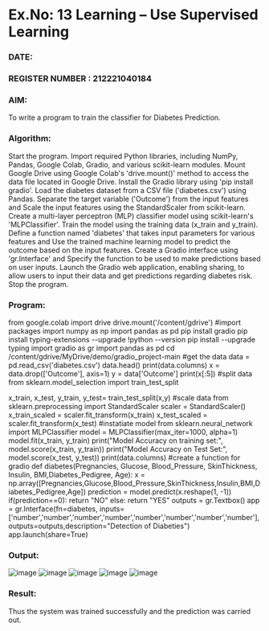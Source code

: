 # Ex.No: 13 Learning – Use Supervised Learning  
### DATE:                                                                      
### REGISTER NUMBER : 212221040184
### AIM: 
To write a program to train the classifier for Diabetes Prediction.
###  Algorithm:
Start the program.
Import required Python libraries, including NumPy, Pandas, Google Colab, Gradio, and various scikit-learn modules.
Mount Google Drive using Google Colab's 'drive.mount()' method to access the data file located in Google Drive.
Install the Gradio library using 'pip install gradio'.
Load the diabetes dataset from a CSV file ('diabetes.csv') using Pandas.
Separate the target variable ('Outcome') from the input features and Scale the input features using the StandardScaler from scikit-learn.
Create a multi-layer perceptron (MLP) classifier model using scikit-learn's 'MLPClassifier'.
Train the model using the training data (x_train and y_train).
Define a function named 'diabetes' that takes input parameters for various features and Use the trained machine learning model to predict the outcome based on the input features.
Create a Gradio interface using 'gr.Interface' and Specify the function to be used to make predictions based on user inputs.
Launch the Gradio web application, enabling sharing, to allow users to input their data and get predictions regarding diabetes risk.
Stop the program.
### Program:
from google.colab import drive
drive.mount('/content/gdrive')
#import packages
import numpy as np
import pandas as pd
pip install gradio
pip install typing-extensions --upgrade
!python --version
 pip install --upgrade typing
import gradio as gr
import pandas as pd
cd /content/gdrive/MyDrive/demo/gradio_project-main
#get the data
data = pd.read_csv('diabetes.csv')
data.head()
print(data.columns)
x = data.drop(['Outcome'], axis=1)
y = data['Outcome']
print(x[:5])
#split data
from sklearn.model_selection import train_test_split

x_train, x_test, y_train, y_test= train_test_split(x,y)
#scale data
from sklearn.preprocessing import StandardScaler
scaler = StandardScaler()
x_train_scaled = scaler.fit_transform(x_train)
x_test_scaled = scaler.fit_transform(x_test)
#instatiate model
from sklearn.neural_network import MLPClassifier
model = MLPClassifier(max_iter=1000, alpha=1)
model.fit(x_train, y_train)
print("Model Accuracy on training set:", model.score(x_train, y_train))
print("Model Accuracy on Test Set:", model.score(x_test, y_test))
print(data.columns)
#create a function for gradio
def diabetes(Pregnancies, Glucose, Blood_Pressure, SkinThickness, Insulin, BMI,Diabetes_Pedigree, Age):
    x = np.array([Pregnancies,Glucose,Blood_Pressure,SkinThickness,Insulin,BMI,Diabetes_Pedigree,Age])
    prediction = model.predict(x.reshape(1, -1))
    if(prediction==0):
      return "NO"
    else:
      return "YES"
outputs = gr.Textbox()
app = gr.Interface(fn=diabetes, inputs=['number','number','number','number','number','number','number','number'], outputs=outputs,description="Detection of Diabeties")
app.launch(share=True)

### Output:
![image](https://github.com/user-attachments/assets/f418b140-f6cd-4718-8811-da876021fb98)
![image](https://github.com/user-attachments/assets/a9b7659d-57f0-412e-a1d7-3d32912745df)
![image](https://github.com/user-attachments/assets/d42ef3a5-edef-4543-86ea-2833ba8ed398)
![image](https://github.com/user-attachments/assets/00b07bd4-d54e-4526-b305-94f4f8c9b4a4)
![image](https://github.com/user-attachments/assets/b4568349-5a9d-4280-96b5-0e933d36ffca)

### Result:
Thus the system was trained successfully and the prediction was carried out.
